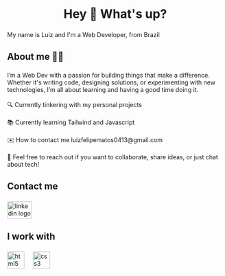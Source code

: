 <h1 align="center">Hey 👋 What's up?</h1>

###

<p align="left">My name is Luiz and I'm a Web Developer, from Brazil</p>

###

<h2 align="left">About me 👨‍💻</h2>

###

<p align="left">I’m a Web Dev with a passion for building things that make a difference. Whether it's writing code, designing solutions, or experimenting with new technologies, I’m all about learning and having a good time doing it.<br><br>🔍 Currently tinkering with my personal projects<br><br>📚 Currently learning Tailwind and Javascript<br><br>✉️ How to contact me luizfelipematos0413@gmail.com<br><br>💬 Feel free to reach out if you want to collaborate, share ideas, or just chat about tech!</p>

###

<h2 align="left">Contact me</h2>

###

<div align="left">
  <a href="https://www.linkedin.com/in/luizfelipe029277313" target="_blank">
    <img src="https://raw.githubusercontent.com/maurodesouza/profile-readme-generator/master/src/assets/icons/social/linkedin/default.svg" width="57" height="40" alt="linkedin logo"  />
  </a>
</div>

###

<h2 align="left">I work with</h2>

###

<div align="left">
  <img src="https://cdn.jsdelivr.net/gh/devicons/devicon/icons/html5/html5-original.svg" height="40" alt="html5 logo"  />
  <img width="12" />
  <img src="https://cdn.jsdelivr.net/gh/devicons/devicon/icons/css3/css3-original.svg" height="40" alt="css3 logo"  />
</div>

###

